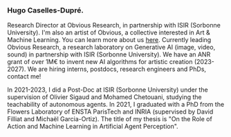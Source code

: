 ### Hugo Caselles-Dupré.

Research Director at Obvious Research, in partnership with ISIR (Sorbonne University). I'm also an artist of Obvious, a collective interested in Art & Machine Learning. You can learn more about us [here](http://obvious-art.com/).
Currently leading Obvious Research, a research laboratory on Generative AI (image, video, sound) in partnership with ISIR (Sorbonne University). We have an ANR grant of over 1M€ to invent new AI algorithms for artistic creation (2023-2027). We are hiring interns, postdocs, research engineers and PhDs, contact me!

In 2021-2023, I did a Post-Doc at ISIR (Sorbonne University) under the supervision of Olivier Sigaud and Mohamed Chetouani, studying the teachability of autonomous agents.
In 2021, I graduated with a PhD from the Flowers Laboratory of ENSTA ParisTech and INRIA (supervised by David Filliat and Michaël Garcia-Ortiz). The title of my thesis is "On the Role of Action and Machine Learning in Artificial Agent Perception".

<!--
**Caselles/Caselles** is a ✨ _special_ ✨ repository because its `README.md` (this file) appears on your GitHub profile.

